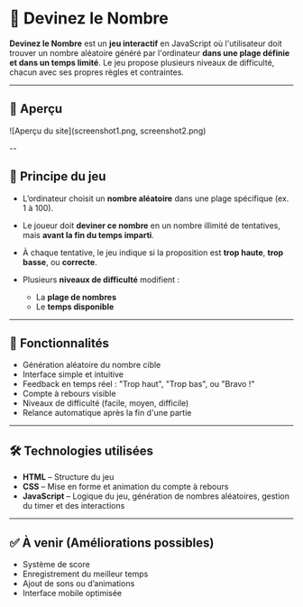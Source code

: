 # 🎯 Devinez le Nombre

**Devinez le Nombre** est un **jeu interactif** en JavaScript où l'utilisateur doit trouver un nombre aléatoire généré par l'ordinateur **dans une plage définie et dans un temps limité**. Le jeu propose plusieurs niveaux de difficulté, chacun avec ses propres règles et contraintes.

---

## 📸 Aperçu

![Aperçu du site](screenshot1.png, screenshot2.png)

--

## 🧠 Principe du jeu

* L’ordinateur choisit un **nombre aléatoire** dans une plage spécifique (ex. 1 à 100).
* Le joueur doit **deviner ce nombre** en un nombre illimité de tentatives, mais **avant la fin du temps imparti**.
* À chaque tentative, le jeu indique si la proposition est **trop haute**, **trop basse**, ou **correcte**.
* Plusieurs **niveaux de difficulté** modifient :

  * La **plage de nombres**
  * Le **temps disponible**

---

## 🚀 Fonctionnalités

* Génération aléatoire du nombre cible
* Interface simple et intuitive
* Feedback en temps réel : "Trop haut", "Trop bas", ou "Bravo !"
* Compte à rebours visible
* Niveaux de difficulté (facile, moyen, difficile)
* Relance automatique après la fin d'une partie

---

## 🛠️ Technologies utilisées

* **HTML** – Structure du jeu
* **CSS** – Mise en forme et animation du compte à rebours
* **JavaScript** – Logique du jeu, génération de nombres aléatoires, gestion du timer et des interactions

---

## ✅ À venir (Améliorations possibles)

* Système de score
* Enregistrement du meilleur temps
* Ajout de sons ou d’animations
* Interface mobile optimisée
